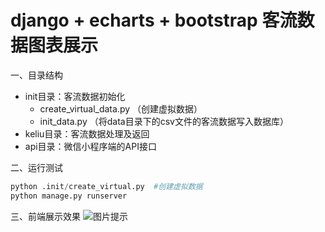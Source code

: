 # django + echarts + bootstrap 客流数据图表展示
一、目录结构  
* init目录：客流数据初始化  
    - create_virtual_data.py （创建虚拟数据）  
    - init_data.py （将data目录下的csv文件的客流数据写入数据库）
* keliu目录：客流数据处理及返回
* api目录：微信小程序端的API接口

二、运行测试
```python
python .init/create_virtual.py  #创建虚拟数据
python manage.py runserver
```

三、前端展示效果
![图片提示](http://qiniu.caizhenwei.top/demo2020-07-28.gif)

